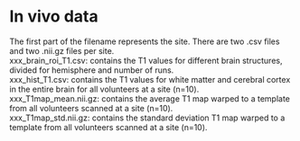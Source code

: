 # In vivo data
The first part of the filename represents the site. There are two .csv files and two .nii.gz files per site.  
xxx_brain_roi_T1.csv: contains the T1 values for different brain structures, divided for hemisphere and number of runs.  
xxx_hist_T1.csv: contains the T1 values for white matter and cerebral cortex in the entire brain for all volunteers at a site (n=10).   
xxx_T1map_mean.nii.gz: contains the average T1 map warped to a template from all volunteers scanned at a site (n=10).  
xxx_T1map_std.nii.gz: contains the standard deviation T1 map warped to a template from all volunteers scanned at a site (n=10).  
